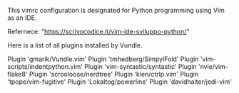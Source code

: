 This vimrc configuration is designated for Python programming using Vim as an IDE.

Refernece: "https://scrivocodice.it/vim-ide-sviluppo-python/" 


Here is a list of all plugins installed by Vundle.

Plugin 'gmarik/Vundle.vim'
Plugin 'tmhedberg/SimpylFold'
Plugin 'vim-scripts/indentpython.vim'
Plugin 'vim-syntastic/syntastic'
Plugin 'nvie/vim-flake8'
Plugin 'scrooloose/nerdtree'
Plugin 'kien/ctrlp.vim'
Plugin 'tpope/vim-fugitive'
Plugin 'Lokaltog/powerline'
Plugin 'davidhalter/jedi-vim'

